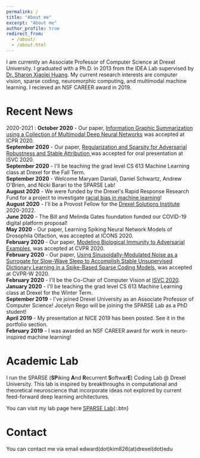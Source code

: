 ```yaml
---
permalink: /
title: "About me"
excerpt: "About me"
author_profile: true
redirect_from: 
  - /about/
  - /about.html
---
```

I am currently an Associate Professor of Computer Science at Drexel University. I graduated with a Ph.D. in 2013 from the IDEA Lab supervised by [Dr. Sharon Xiaolei Huang](https://faculty.ist.psu.edu/suh972/). My current research interests are computer vision, sparse coding, neuromorphic computing, and multimodal machine learning.  I recieved an NSF CAREER award in 2019. 

Recent News
======
2020-2021
:    **October 2020** - Our paper, [Information Graphic Summarization using a Collection of Multimodal Deep Neural Networks](http://edwardkim.net/files/ICPR2020.pdf) was accepted at ICPR 2020.   
**September 2020** - Our paper, [Regularization and Sparsity for Adversarial Robustness and Stable Attribution
](http://edwardkim.net/files/Regularization_ISVC2020.pdf) was accepted for oral presentation at ISVC 2020.   
**September 2020** - I'll be teaching the grad level CS 613 Machine Learning class at Drexel for the Fall Term.   
**September 2020** - Welcome Maryam Daniali, Daniel Schwartz, Andrew O'Brien, and Nicki Barari to the SPARSE Lab!   
**August 2020** - We were funded by the Drexel's Rapid Response Research Fund for a project to investigate [racial bias in machine learning](https://drexel.edu/cci/stories/cci-project-to-mitigate-bias-in-ai-and-machine-learning-wins-racial-equity-award/)!  
**August 2020** - I'll be a Provost Fellow for the [Drexel Solutions Institute](https://drexel.edu/solutions-institute/) 2020-2022.  
**June 2020** - The Bill and Melinda Gates foundation funded our COVID-19 digital platform proposal!  
**May 2020** - Our paper, Learning Spiking Neural Network Models of Drosophila Olfaction, was accepted at ICONS 2020.  
**February 2020** - Our paper, [Modeling Biological Immunity to Adversarial Examples](https://edk208.github.io/publication/2020-06-01-modeling-bio), was accepted at CVPR 2020.  
**February 2020** - Our paper, [Using Sinusoidally-Modulated Noise as a Surrogate for Slow-Wave Sleep to Accomplish Stable Unsupervised Dictionary Learning in a Spike-Based Sparse Coding Models](https://edk208.github.io/publication/2020-05-01-slow-wave), was accepted at CVPR-W 2020.  
**February 2020** - I'll be the Co-Chair of Computer Vision at [ISVC 2020](https://www.isvc.net/).  
**January 2020** - I'll be teaching the grad level CS 613 Machine Learning class at Drexel for the Winter Term.  
**September 2019** - I've joined Drexel University as an Associate Professor of Computer Science! Jocelyn Rego will be joining the SPARSE Lab as a PhD student!  
**April 2019** - My presentation at NICE 2019 has been posted. See it in the portfolio section.  
**February 2019** - I was awarded an NSF CAREER award for work in neuro-inspired machine learning!  

Academic Lab
======
I run the SPARSE (**SP**iking **A**nd **R**ecurrent **S**oftwar**E**) Coding Lab @ Drexel University.
This lab is inspired by breakthroughs in computational and theoretical neuroscience that incorporate ideas not explored by current feed-forward deep learning architectures.

You can visit my lab page here [SPARSE Lab](http://www.pages.drexel.edu/~ek826/sparselab/){:.btn}

Contact
======
You can contact me via email edward(dot)kim826(at)drexel(dot)edu
